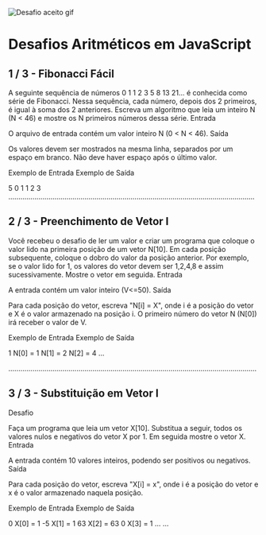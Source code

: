 ![Desafio aceito gif](https://media2.giphy.com/media/QxZ0nbcVgMlPlnfZos/giphy.gif)

# Desafios Aritméticos em JavaScript

## 1 / 3 - Fibonacci Fácil

 A seguinte sequência de números 0 1 1 2 3 5 8 13 21... é conhecida como série de Fibonacci. Nessa sequência, cada número, depois dos 2 primeiros, é igual à soma dos 2 anteriores. Escreva um algoritmo que leia um inteiro N (N < 46) e mostre os N primeiros números dessa série.
Entrada

O arquivo de entrada contém um valor inteiro N (0 < N < 46).
Saída

Os valores devem ser mostrados na mesma linha, separados por um espaço em branco. Não deve haver espaço após o último valor.
 
Exemplo de Entrada 	Exemplo de Saída

5                      0 1 1 2 3
...........................................................................................................................

## 2 / 3 - Preenchimento de Vetor I


Você recebeu o desafio de ler um valor e criar um programa que coloque o valor lido na primeira posição de um vetor N[10]. Em cada posição subsequente, coloque o dobro do valor da posição anterior. Por exemplo, se o valor lido for 1, os valores do vetor devem ser 1,2,4,8 e assim sucessivamente. Mostre o vetor em seguida.
Entrada

A entrada contém um valor inteiro (V<=50).
Saída

Para cada posição do vetor, escreva "N[i] = X", onde i é a posição do vetor e X é o valor armazenado na posição i. O primeiro número do vetor N (N[0]) irá receber o valor de V.
 
Exemplo de Entrada 	Exemplo de Saída

1                       N[0] = 1
                        N[1] = 2
						N[2] = 4
						...

............................................................................................................................

## 3 / 3 - Substituição em Vetor I


Desafio

Faça um programa que leia um vetor X[10]. Substitua a seguir, todos os valores nulos e negativos do vetor X por 1. Em seguida mostre o vetor X.
Entrada

A entrada contém 10 valores inteiros, podendo ser positivos ou negativos.
Saída

Para cada posição do vetor, escreva "X[i] = x", onde i é a posição do vetor e x é o valor armazenado naquela posição.
 
Exemplo de Entrada 	Exemplo de Saída

0						X[0] = 1
-5						X[1] = 1
63						X[2] = 63
0						X[3] = 1
...						...
	
